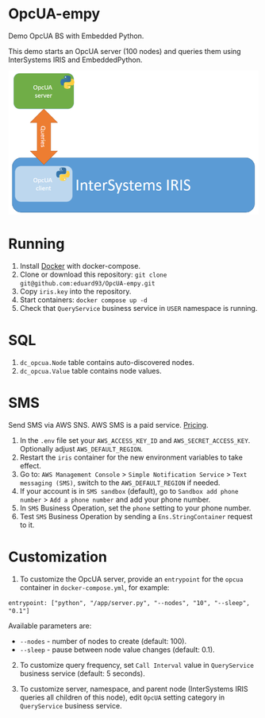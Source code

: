 # OpcUA-empy
Demo OpcUA BS with Embedded Python.

This demo starts an OpcUA server (100 nodes) and queries them using InterSystems IRIS and EmbeddedPython.

![](architecture.png)

# Running

1. Install [Docker](https://www.docker.com/get-started) with docker-compose.
2. Clone or download this repository: `git clone git@github.com:eduard93/OpcUA-empy.git`
3. Copy `iris.key` into the repository.
4. Start containers: `docker compose up -d`
5. Check that `QueryService` business service in `USER` namespace is running.

# SQL

1. `dc_opcua.Node` table contains auto-discovered nodes.
2. `dc_opcua.Value` table contains node values.

# SMS

Send SMS via AWS SNS. AWS SMS is a paid service. [Pricing](https://aws.amazon.com/sns/sms-pricing/).

1. In the `.env` file set your `AWS_ACCESS_KEY_ID` and `AWS_SECRET_ACCESS_KEY`. Optionally adjust `AWS_DEFAULT_REGION`.
2. Restart the `iris` container for the new environment variables to take effect. 
3. Go to: `AWS Management Console` > `Simple Notification Service` > `Text messaging (SMS)`, switch to the `AWS_DEFAULT_REGION` if needed.
4. If your account is in `SMS sandbox` (default), go to `Sandbox add phone number` > `Add a phone number` and add your phone number.
5. In `SMS` Business Operation, set the `phone` setting to your phone number.
6. Test `SMS` Business Operation by sending a `Ens.StringContainer` request to it.



# Customization

1. To customize the OpcUA server, provide an `entrypoint` for the `opcua` container in `docker-compose.yml`, for example: 

```
entrypoint: ["python", "/app/server.py", "--nodes", "10", "--sleep", "0.1"]
```

Available parameters are:
- `--nodes` - number of nodes to create (default: 100).
- `--sleep` - pause between node value changes (default: 0.1).

2. To customize query frequency, set `Call Interval` value in `QueryService` business service (default: 5 seconds).

3. To customize server, namespace, and parent node (InterSystems IRIS queries all children of this node), edit `OpcUA` setting category in `QueryService` business service.